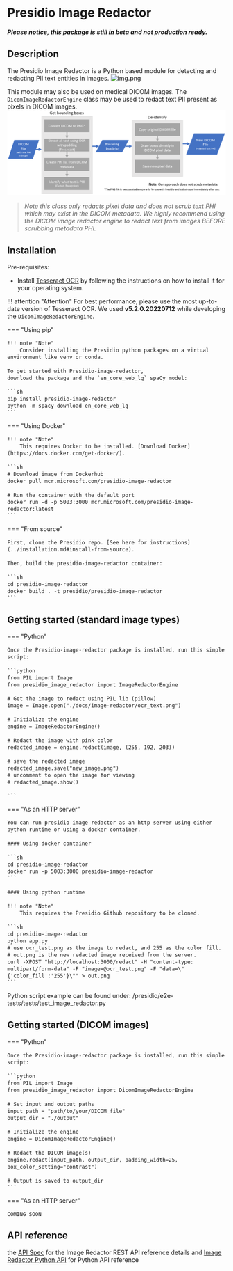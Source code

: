 # Presidio Image Redactor

***Please notice, this package is still in beta and not production ready.***

## Description

The Presidio Image Redactor is a Python based module for detecting and redacting PII
text entities in images.
![img.png](../assets/image-redactor-design.png)

This module may also be used on medical DICOM images. The `DicomImageRedactorEngine` class may be used to redact text PII present as pixels in DICOM images.
![img.png](../assets/dicom-image-redactor-design.png)

> *Note this class only redacts pixel data and does not scrub text PHI which may exist in the DICOM metadata. We highly recommend using the DICOM image redactor engine to redact text from images BEFORE scrubbing metadata PHI.*

## Installation

Pre-requisites:

- Install [Tesseract OCR](https://github.com/tesseract-ocr/tesseract#installing-tesseract) by following the
  instructions on how to install it for your operating system.

!!! attention "Attention"
    For best performance, please use the most up-to-date version of Tesseract OCR. We used **v5.2.0.20220712** while developing the `DicomImageRedactorEngine`.

=== "Using pip"

    !!! note "Note"
        Consider installing the Presidio python packages on a virtual environment like venv or conda.
    
    To get started with Presidio-image-redactor,
    download the package and the `en_core_web_lg` spaCy model:
    
    ```sh
    pip install presidio-image-redactor
    python -m spacy download en_core_web_lg
    ```

=== "Using Docker"

    !!! note "Note"
        This requires Docker to be installed. [Download Docker](https://docs.docker.com/get-docker/).
    
    ```sh
    # Download image from Dockerhub
    docker pull mcr.microsoft.com/presidio-image-redactor
    
    # Run the container with the default port
    docker run -d -p 5003:3000 mcr.microsoft.com/presidio-image-redactor:latest
    ```

=== "From source"

    First, clone the Presidio repo. [See here for instructions](../installation.md#install-from-source).
    
    Then, build the presidio-image-redactor container:
    
    ```sh
    cd presidio-image-redactor
    docker build . -t presidio/presidio-image-redactor
    ```

## Getting started (standard image types)

=== "Python"

    Once the Presidio-image-redactor package is installed, run this simple script:
    
    ```python
    from PIL import Image
    from presidio_image_redactor import ImageRedactorEngine
    
    # Get the image to redact using PIL lib (pillow)
    image = Image.open("./docs/image-redactor/ocr_text.png")
    
    # Initialize the engine
    engine = ImageRedactorEngine()
    
    # Redact the image with pink color
    redacted_image = engine.redact(image, (255, 192, 203))
    
    # save the redacted image 
    redacted_image.save("new_image.png")
    # uncomment to open the image for viewing
    # redacted_image.show()
    
    ```

=== "As an HTTP server"

    You can run presidio image redactor as an http server using either python runtime or using a docker container.
    
    #### Using docker container
    
    ```sh
    cd presidio-image-redactor
    docker run -p 5003:3000 presidio-image-redactor 
    ```
    
    #### Using python runtime
    
    !!! note "Note"
        This requires the Presidio Github repository to be cloned.
    
    ```sh
    cd presidio-image-redactor
    python app.py
    # use ocr_test.png as the image to redact, and 255 as the color fill. 
    # out.png is the new redacted image received from the server.
    curl -XPOST "http://localhost:3000/redact" -H "content-type: multipart/form-data" -F "image=@ocr_test.png" -F "data=\"{'color_fill':'255'}\"" > out.png
    ```
Python script example can be found under:
/presidio/e2e-tests/tests/test_image_redactor.py

## Getting started (DICOM images)

=== "Python"

    Once the Presidio-image-redactor package is installed, run this simple script:
    
    ```python
    from PIL import Image
    from presidio_image_redactor import DicomImageRedactorEngine

    # Set input and output paths
    input_path = "path/to/your/DICOM_file"
    output_dir = "./output"

    # Initialize the engine
    engine = DicomImageRedactorEngine()

    # Redact the DICOM image(s)
    engine.redact(input_path, output_dir, padding_width=25, box_color_setting="contrast")

    # Output is saved to output_dir
    ```

=== "As an HTTP server"

    COMING SOON

## API reference

the [API Spec](https://microsoft.github.io/presidio/api-docs/api-docs.html#tag/Image-redactor)
for the Image Redactor REST API reference details
and [Image Redactor Python API](../api/image_redactor_python.md) for Python API reference
